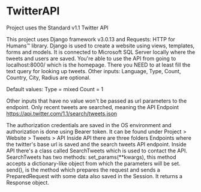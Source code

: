 # TwitterAPI
Project uses the Standard v1.1 Twitter API

This project uses Django framework v3.0.13 and Requests: HTTP for Humans™ library.
Django is used to create a website using views, templates, forms and models.
It is connected to Microsoft SQL Server locally where the tweets and users are saved.
You're able to use the API from going to localhost:8000/ which is the homepage.
There you NEED to at least fill the text query for looking up tweets.
Other inputs: Language, Type, Count, Country, City, Radius are optional.

Default values: 
  Type = mixed
  Count = 1
  
Other inputs that have no value won't be passed as url parameters to the endpoint.
Only recent tweets are searched, meaning the API Endpoint https://api.twitter.com/1.1/search/tweets.json

The authorization credentials are saved in the OS environment and authorization is done using Bearer token.
It can be found under Project > Website > Tweets > API
Inside API there are three folders Endpoints where the twitter's base url is saved and the search tweets API endpoint.
Inside API there's a class called SearchTweets which is used to contact the API.
SearchTweets has two methods: 
  set_params(**kwargs), this method accepts a dictionary-like object from which the parameters will be set.
  send(), is the method which prepares the request and sends a PreparedRequest with some data also saved in the Session. It returns a Response object.
  
